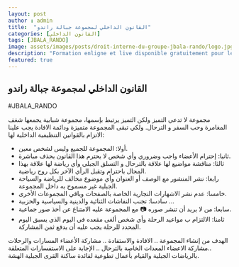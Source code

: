 ```yaml
---
layout: post
author : admin
title:  "القانون الداخلي لمجموعة جبالة راندو"
categories: [القانون الداخلي]
tags: [JBALA_RANDO]
image: assets/images/posts/droit-interne-du-groupe-jbala-rando/logo.jpg
description: "Formation enligne et live disponible gratuitement pour les membres du club pour s'initialiser à la programmation et l'algorithme réalisera par le formateur ESSARRAJ Fouad "
featured: true
---
```


## القانون الداخلي لمجموعة جبالة راندو

#JBALA_RANDO

مجموعة لا تدعي التميز ولكن التميز يرتبط بإسمها، مجموعة شبابية يجمعها شغف المغامرة وحب السفر و الترحال.  ولكي تبقى المجموعة متميزة ودائمة الافادة يجب علينا  الاتزام بالقوانين التنظيمية الداخلية لها:

- أولا: المجموعة للجميع وليس لشخص معين.
- ثانيا: إحترام الأعضاء واجب وضروري وأي شخص لا يحترم هذا القانون يحذف مباشرة.
- ثالثا: مناقشة مواضيع لها علاقة بالترحال و التسلق الجبلي وأي رياضة لها علاقة بهذا المجال باحترام  وتقبل الرأي الآخر بكل روح رياضية.
- رابعا: نشر المنشور مع الوصف أو العنوان وأي موضوع مخالف للرياضة والسياحة الجبلية غير مسموح به داخل المجموعة.
- خامسا: عدم نشر الاشهارات التجارية الخاصة بالصفحات وباقي المجموعات الأخرى.
- سادسا: تجنب النقاشات الثنائية والدينية والسياسية والحزبية  ...
- سابعا: من لا يريد أن تنشر صوره 📷
 مع المجموعة عليه الامتناع عن أخذ صور جماعية.
- ثامنا: الالتزام ب مواعيد الرحلة وأي شخص ألغى مقعده في اليوم الذي يسبق اليوم المحدد للرحلة يجب عليه أن يدفع ثمن المشاركة.
  
 الهدف من إنشاء المجموعة .. الافادة والاستفادة .. مشاركة الأعضاء المسارات والرحلات ..مشاركة الاعضاء المعدات الخاصة بالترحال .. الإجابة على الاستفسارات المتعلقة بالرياضات الجبلية
والقيام بأعمال تطوعية لفائدة ساكنة القرى الجبلية الهشة.

 